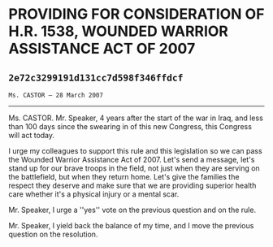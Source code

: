 # PROVIDING FOR CONSIDERATION OF H.R. 1538, WOUNDED WARRIOR ASSISTANCE  ACT OF 2007
## `2e72c3299191d131cc7d598f346ffdcf`
`Ms. CASTOR — 28 March 2007`

---


Ms. CASTOR. Mr. Speaker, 4 years after the start of the war in Iraq, 
and less than 100 days since the swearing in of this new Congress, this 
Congress will act today.

I urge my colleagues to support this rule and this legislation so we 
can pass the Wounded Warrior Assistance Act of 2007. Let's send a 
message, let's stand up for our brave troops in the field, not just 
when they are serving on the battlefield, but when they return home. 
Let's give the families the respect they deserve and make sure that we 
are providing superior health care whether it's a physical injury or a 
mental scar.

Mr. Speaker, I urge a ''yes'' vote on the previous question and on 
the rule.

Mr. Speaker, I yield back the balance of my time, and I move the 
previous question on the resolution.